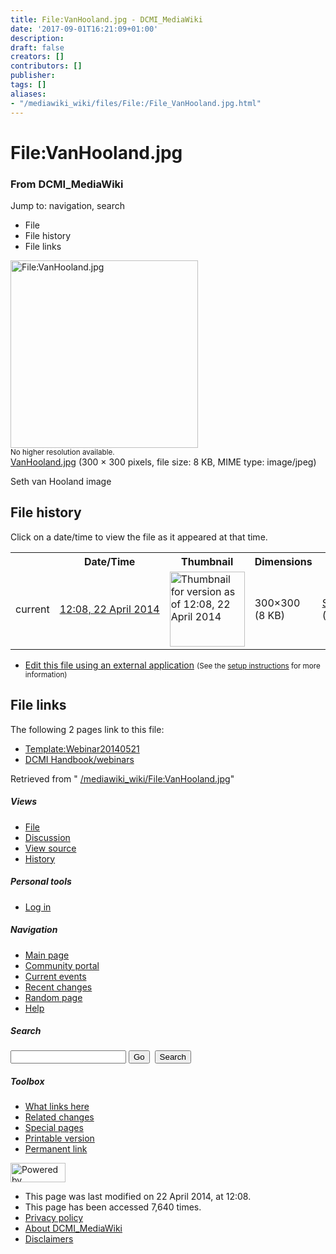 ```yaml
---
title: File:VanHooland.jpg - DCMI_MediaWiki
date: '2017-09-01T16:21:09+01:00'
description: 
draft: false
creators: []
contributors: []
publisher: 
tags: []
aliases:
- "/mediawiki_wiki/files/File:/File_VanHooland.jpg.html"
---
```


<a id="top"></a>
# File:VanHooland.jpg

### From DCMI\_MediaWiki

Jump to: navigation, search
<!-- start content -->
- File
- File history
- File links

 [<img alt="File:VanHooland.jpg" src="/images/3/39/VanHooland.jpg" width="300" height="300">](/mediawiki_wiki/files/VanHooland.jpg)  
<small>No higher resolution available.</small>  
 [VanHooland.jpg](/images/3/39/VanHooland.jpg)‎ (300 × 300 pixels, file size: 8 KB, MIME type: image/jpeg)

Seth van Hooland image

<!-- 
NewPP limit report
Preprocessor node count: 1/1000000
Post-expand include size: 0/2097152 bytes
Template argument size: 0/2097152 bytes
Expensive parser function count: 0/100
-->
## File history

Click on a date/time to view the file as it appeared at that time.

<table class="wikitable filehistory">
  <tr>
    <td></td>
    <th>Date/Time</th>
    <th>Thumbnail</th>
    <th>Dimensions</th>
    <th>User</th>
    <th>Comment</th>
  </tr>
  <tr>
    <td>current</td>
    <td class="filehistory-selected" style="white-space: nowrap;"><a href="/mediawiki_wiki/files/VanHooland.jpg">12:08, 22 April 2014</a></td>
    <td><a href="/images/3/39/VanHooland.jpg"><img alt="Thumbnail for version as of 12:08, 22 April 2014" src="/images/3/39/VanHooland.jpg" width="120" height="120"></a></td>
    <td>300×300 <span style="white-space: nowrap;">(8 KB)</span>
    </td>
    <td>
      <a href="/index.php?title=User:StuartSutton&amp;action=edit&amp;redlink=1" class="new mw-userlink" title="User:StuartSutton (page does not exist)">StuartSutton</a> <span style="white-space: nowrap;"> <span class="mw-usertoollinks">(<a href="/index.php?title=User_talk:StuartSutton&amp;action=edit&amp;redlink=1" class="new" title="User talk:StuartSutton (page does not exist)">Talk</a> | <a href="/index.php/Special:Contributions/StuartSutton" title="Special:Contributions/StuartSutton">contribs</a>)</span></span>
    </td>
    <td> <span class="comment">(Seth van Hooland image)</span>
    </td>
  </tr>
</table>

  

- [Edit this file using an external application](/index.php?title=File:VanHooland.jpg&action=edit&externaledit=true&mode=file "File:VanHooland.jpg") <small>(See the <a href="http://www.mediawiki.org/wiki/Manual:External_editors" class="external text" rel="nofollow">setup instructions</a> for more information)</small>

## File links

The following 2 pages link to this file:

- [Template:Webinar20140521](/index.php/Template:Webinar20140521 "Template:Webinar20140521")
- [DCMI Handbook/webinars](/index.php/DCMI_Handbook/webinars "DCMI Handbook/webinars")

Retrieved from " [/mediawiki_wiki/File:VanHooland.jpg](/mediawiki_wiki/files/File:/File:VanHooland.jpg.html)"

<!-- end content -->

##### Views

- [File](/mediawiki_wiki/files/File:/File:VanHooland.jpg.html "View the file page [c]")
- [Discussion](/index.php?title=File_talk:VanHooland.jpg&action=edit&redlink=1 "Discussion about the content page [t]")
- [View source](/index.php?title=File:VanHooland.jpg&action=edit "This page is protected.
You can view its source [e]")
- [History](/index.php?title=File:VanHooland.jpg&action=history "Past revisions of this page [h]")

##### Personal tools

- [Log in](/index.php?title=Special:UserLogin&returnto=File:VanHooland.jpg "You are encouraged to log in; however, it is not mandatory [o]")

<script type="text/javascript"> if (window.isMSIE55) fixalpha(); </script>

##### Navigation

- [Main page](/index.php/Main_Page "Visit the main page [z]")
- [Community portal](/index.php/DCMI_MediaWiki:Community_portal "About the project, what you can do, where to find things")
- [Current events](/index.php/DCMI_MediaWiki:Current_events "Find background information on current events")
- [Recent changes](/index.php/Special:RecentChanges "The list of recent changes in the wiki [r]")
- [Random page](/index.php/Special:Random "Load a random page [x]")
- [Help](/index.php/Help:Contents "The place to find out")

##### <label for="searchInput">Search</label>

<form action="/index.php" id="searchform">
				<input type="hidden" name="title" value="Special:Search">
				<input id="searchInput" title="Search DCMI_MediaWiki" accesskey="f" type="search" name="search">
				<input type="submit" name="go" class="searchButton" id="searchGoButton" value="Go" title="Go to a page with this exact name if exists"> 
				<input type="submit" name="fulltext" class="searchButton" id="mw-searchButton" value="Search" title="Search the pages for this text">
			</form>

##### Toolbox

- [What links here](/index.php/Special:WhatLinksHere/File:VanHooland.jpg "List of all wiki pages that link here [j]")
- [Related changes](/index.php/Special:RecentChangesLinked/File:VanHooland.jpg "Recent changes in pages linked from this page [k]")
- [Special pages](/index.php/Special:SpecialPages "List of all special pages [q]")
- [Printable version](/index.php?title=File:VanHooland.jpg&printable=yes "Printable version of this page [p]")
- [Permanent link](/index.php?title=File:VanHooland.jpg&oldid=7467 "Permanent link to this revision of the page")

<!-- end of the left (by default at least) column -->

 [<img src="/skins/common/images/poweredby_mediawiki_88x31.png" height="31" width="88" alt="Powered by MediaWiki">](http://www.mediawiki.org/)

- This page was last modified on 22 April 2014, at 12:08.
- This page has been accessed 7,640 times.
- [Privacy policy](/index.php/DCMI_MediaWiki:Privacy_policy "DCMI MediaWiki:Privacy policy")
- [About DCMI\_MediaWiki](/index.php/DCMI_MediaWiki:About "DCMI MediaWiki:About")
- [Disclaimers](/index.php/DCMI_MediaWiki:General_disclaimer "DCMI MediaWiki:General disclaimer")

<script>if (window.runOnloadHook) runOnloadHook();</script><!-- Served in 0.487 secs. -->
